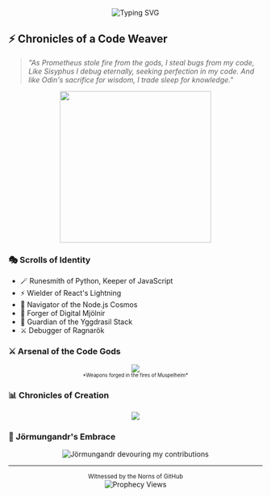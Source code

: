 <div align="center">
  <img src="https://readme-typing-svg.herokuapp.com?font=Norse&size=25&duration=3000&pause=1000&color=FF69B4&center=true&vCenter=true&width=435&lines=In+the+halls+of+Valhalla...;Where+code+flows+like+mead...;Bits+dance+like+Valkyries..." alt="Typing SVG" />
</div>

## ⚡ Chronicles of a Code Weaver
> *"As Prometheus stole fire from the gods, I steal bugs from my code,*
> *Like Sisyphus I debug eternally, seeking perfection in my code.*
> *And like Odin's sacrifice for wisdom, I trade sleep for knowledge."*

<div align="center">
  <img src="https://media.giphy.com/media/13HgwGsXF0aiGY/giphy.gif" width="300" />
</div>

### 🎭 Scrolls of Identity
- 🪄 Runesmith of Python, Keeper of JavaScript
- ⚡ Wielder of React's Lightning
- 🌌 Navigator of the Node.js Cosmos
- 🔨 Forger of Digital Mjölnir
- 🌳 Guardian of the Yggdrasil Stack
- ⚔️ Debugger of Ragnarök

### ⚔️ Arsenal of the Code Gods
<div align="center">
  <img src="https://skillicons.dev/icons?i=python,js,react,nodejs,git" />
  <br/>
  <sub><sup>*Weapons forged in the fires of Muspelheim*</sup></sub>
</div>

### 📊 Chronicles of Creation
<div align="center">
  <img src="https://github-readme-streak-stats.herokuapp.com/?user=unlovdman&theme=radical&ring=FF69B4&fire=FF69B4&currStreakLabel=FF69B4" />
</div>

### 🐍 Jörmungandr's Embrace
<div align="center">
  <img src="https://github.com/unlovdman/unlovdman/blob/output/github-contribution-grid-jormungandr.svg" alt="Jörmungandr devouring my contributions" />
</div>

---
<div align="center">
  <sub>Witnessed by the Norns of GitHub</sub><br/>
  <img src="https://komarev.com/ghpvc/?username=unlovdman&color=FF69B4" alt="Prophecy Views" />
</div>
